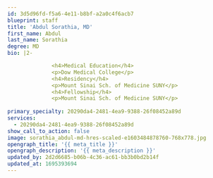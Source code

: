 ```yaml
---
id: 3d5d96fd-f5a6-4e11-b8bf-a2a0c4f6acb7
blueprint: staff
title: 'Abdul Sorathia, MD'
first_name: Abdul
last_name: Sorathia
degree: MD
bio: |2-

              <h4>Medical Education</h4>
              <p>Dow Medical College</p>
              <h4>Residency</h4>
              <p>Mount Sinai Sch. of Medicine SUNY</p>
              <h4>Fellowship</h4>
              <p>Mount Sinai Sch. of Medicine SUNY</p>
          
primary_specialty: 20290da4-2481-4ea9-9388-26f08452a89d
services:
  - 20290da4-2481-4ea9-9388-26f08452a89d
show_call_to_action: false
image: sorathia_abdul-md-hres-scaled-e1603484878760-768x778.jpg
opengraph_title: '{{ meta_title }}'
opengraph_description: '{{ meta_description }}'
updated_by: 2d2d6685-b06b-4c36-ac61-bb3b0bd2b14f
updated_at: 1695393694
---
```

